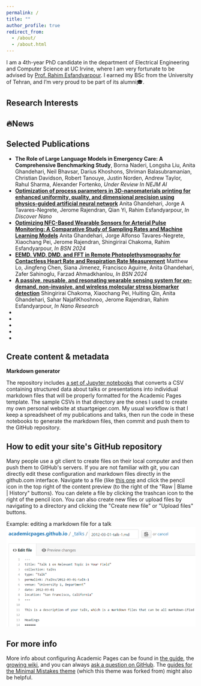 ```yaml
---
permalink: /
title: ""
author_profile: true
redirect_from: 
  - /about/
  - /about.html
---
```

I am a 4th-year PhD candidate in the department of Electrical Engineering and Computer Science at UC Irvine, where I am very fortunate to be advised by [Prof. Rahim Esfandyarpour](https://faculty.sites.uci.edu/esfandyarpourlab/). I earned my BSc from the University of Tehran, and I’m very proud to be part of its alumni🎓. 

Research Interests
------

🔥News
------

Selected Publications
------
- **The Role of Large Language Models in Emergency Care: A Comprehensive Benchmarking Study**, Borna Naderi, Longsha Liu, Anita Ghandehari, Neil Bhavsar, Darius Khoshons, Shriman Balasubramanian, Christian Davidson, Robert Tanouye, Justin Norden, Andrew Taylor, Rahul Sharma, Alexander Fortenko, _Under Review In NEJM AI_
- **[Optimization of process parameters in 3D-nanomaterials printing for enhanced uniformity, quality, and dimensional precision using physics-guided artificial neural network](https://scholar.google.com/citations?view_op=view_citation&hl=en&user=D10CZPQAAAAJ&sortby=pubdate&citation_for_view=D10CZPQAAAAJ:Tyk-4Ss8FVUC)**
  Anita Ghandehari, Jorge A Tavares-Negrete, Jerome Rajendran, Qian Yi, Rahim Esfandyarpour, _In Discover Nano_
- **[Optimizing NFC-Based Wearable Sensors for Arterial Pulse Monitoring: A Comparative Study of Sampling Rates and Machine Learning Models](https://ieeexplore.ieee.org/abstract/document/10780749/)**
  Anita Ghandehari, Jorge Alfonso Tavares-Negrete, Xiaochang Pei, Jerome Rajendran, Shingirirai Chakoma, Rahim Esfandyarpour, _In BSN 2024_
- **[EEMD. VMD, DMD, and FFT in Remote Photoplethysmography for Contactless Heart Rate and Respiration Rate Measurement](https://scholar.google.com/citations?view_op=view_citation&hl=en&user=D10CZPQAAAAJ&sortby=pubdate&citation_for_view=D10CZPQAAAAJ:IjCSPb-OGe4C)**
  Matthew Lo, Jingfeng Chen, Siana Jimenez, Francisco Aguirre, Anita Ghandehari, Zafer Sahinoglu, Farzad Ahmadkhanlou, _In BSN 2024_
- **[A passive, reusable, and resonating wearable sensing system for on-demand, non-invasive, and wireless molecular stress biomarker detection](https://scholar.google.com/citations?view_op=view_citation&hl=en&user=D10CZPQAAAAJ&sortby=pubdate&citation_for_view=D10CZPQAAAAJ:u5HHmVD_uO8C)**
  Shingirirai Chakoma, Xiaochang Pei, Huiting Qin, Anita Ghandehari, Sahar NajafiKhoshnoo, Jerome Rajendran, Rahim Esfandyarpour, _In Nano Research_ 
- **[]()**
- **[]()**
- **[]()**
- **[]()**
- **[]()**

Create content & metadata
------


**Markdown generator**

The repository includes [a set of Jupyter notebooks](https://github.com/academicpages/academicpages.github.io/tree/master/markdown_generator
) that converts a CSV containing structured data about talks or presentations into individual markdown files that will be properly formatted for the Academic Pages template. The sample CSVs in that directory are the ones I used to create my own personal website at stuartgeiger.com. My usual workflow is that I keep a spreadsheet of my publications and talks, then run the code in these notebooks to generate the markdown files, then commit and push them to the GitHub repository.

How to edit your site's GitHub repository
------
Many people use a git client to create files on their local computer and then push them to GitHub's servers. If you are not familiar with git, you can directly edit these configuration and markdown files directly in the github.com interface. Navigate to a file (like [this one](https://github.com/academicpages/academicpages.github.io/blob/master/_talks/2012-03-01-talk-1.md) and click the pencil icon in the top right of the content preview (to the right of the "Raw | Blame | History" buttons). You can delete a file by clicking the trashcan icon to the right of the pencil icon. You can also create new files or upload files by navigating to a directory and clicking the "Create new file" or "Upload files" buttons. 

Example: editing a markdown file for a talk
![Editing a markdown file for a talk](/images/editing-talk.png)

For more info
------
More info about configuring Academic Pages can be found in [the guide](https://academicpages.github.io/markdown/), the [growing wiki](https://github.com/academicpages/academicpages.github.io/wiki), and you can always [ask a question on GitHub](https://github.com/academicpages/academicpages.github.io/discussions). The [guides for the Minimal Mistakes theme](https://mmistakes.github.io/minimal-mistakes/docs/configuration/) (which this theme was forked from) might also be helpful.

